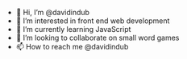 - 👋 Hi, I’m @davidindub
- 👀 I’m interested in front end web development
- 🌱 I’m currently learning JavaScript
- 💞️ I’m looking to collaborate on small word games
- 📫 How to reach me @davidindub
